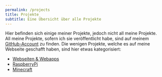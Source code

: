 ```yaml
---
permalink: /projects
title: Projekte
subtitle: Eine Übersicht über alle Projekte
---
```


Hier befinden sich einige meiner Projekte, jedoch nicht all meine Projekte. All meine Projekte, sofern ich sie veröffentlicht habe, sind auf meinem [GitHub-Account](https://github.com/rafaelurben/) zu finden. Die wenigen Projekte, welche es auf meine Webseite geschafft haben, sind hier etwas kategorisiert:

- [Webseiten & Webapps](/projects/web)
- [RaspberryPi](/projects/raspberrypi)
- [Minecraft](/projects/minecraft)
